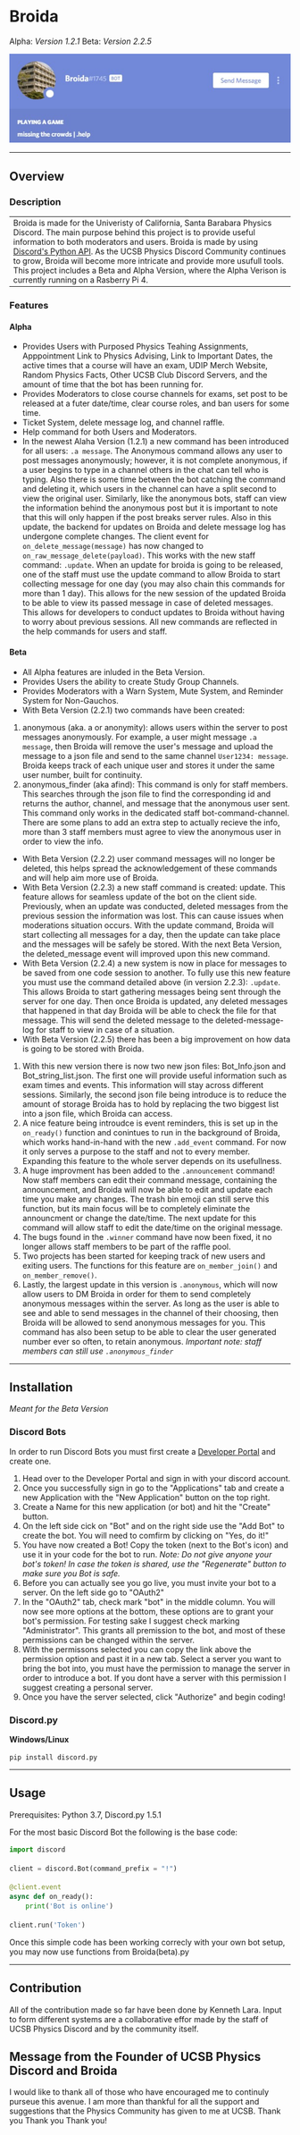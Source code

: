 # Broida
Alpha: *Version 1.2.1*
Beta: *Version 2.2.5*

![Broida Discord Profile](https://raw.githubusercontent.com/KennethL27/Broida/master/Images/Broida_Profile.jpg "Broida Discord Profile") 

___
## Overview

### Description

<table>
<tr>
<td>
  Broida is made for the Univeristy of California, Santa Barabara Physics Discord. The main purpose behind this project is to provide useful information to both moderators and users. Broida is made by using <a href="https://discordpy.readthedocs.io/en/latest/">Discord's Python API</a>. As the UCSB Physics Discord Community continues to grow, Broida will become more intricate and provide more usufull tools. This project includes a Beta and Alpha Version, where the Alpha Verison is currently running on a Rasberry Pi 4. 
</td>
</tr>
</table>

### Features

#### Alpha

* Provides Users with Purposed Physics Teahing Assignments, Apppointment Link to Physics Advising, Link to Important Dates, the active times that a course will have an exam, UDIP Merch Website, Random Physics Facts, Other UCSB Club Discord Servers, and the amount of time that the bot has been running for.
* Provides Moderators to close course channels for exams, set post to be released at a futer date/time, clear course roles, and ban users for some time.
* Ticket System, delete message log, and channel raffle.
* Help command for both Users and Moderators.
* In the newest Alaha Version (1.2.1) a new command has been introduced for all users: `.a message`. The Anonymous command allows any user to post messages anonymously; however, it is not complete anonymous, if a user begins to type in a channel others in the chat can tell who is typing. Also there is some time between the bot catching the command and deleting it, which users in the channel can have a split second to view the original user. Similarly, like the anonymous bots, staff can view the information behind the anonymous post but it is important to note that this will only happen if the post breaks server rules. Also in this update, the backend for updates on Broida and delete message log has undergone complete changes. The client event for `on_delete_message(message)` has now changed to `on_raw_message_delete(payload)`. This works with the new staff command: `.update`. When an update for broida is going to be released, one of the staff must use the update command to allow Broida to start collecting message for one day (you may also chain this commands for more than 1 day). This allows for the new session of the updated Broida to be able to view its passed message in case of deleted messages. This allows for developers to conduct updates to Broida without having to worry about previous sessions. All new commands are reflected in the help commands for users and staff.

#### Beta

* All Alpha features are inluded in the Beta Version.
* Provides Users the ability to create Study Group Channels.
* Provides Moderators with a Warn System, Mute System, and Reminder System for Non-Gauchos.
* With Beta Version (2.2.1) two commands have been created:
1. anonymous (aka. a or anonymity): allows users within the server to post messages anonymously. For example, a user might message `.a message`, then Broida will remove the user's message and upload the message to a json file and send to the same channel `User1234: message`. Broida keeps track of each unique user and stores it under the same user number, built for continuity. 
2. anonymous_finder (aka afind): This command is only for staff members. This searches through the json file to find the corresponding id and returns the author, channel, and message that the anonymous user sent. This command only works in the dedicated staff bot-command-channel. There are some plans to add an extra step to actually recieve the info, more than 3 staff members must agree to view the anonymous user in order to view the info.
* With Beta Version (2.2.2) user command messages will no longer be deleted, this helps spread the acknowledgement of these commands and will help aim more use of Broida. 
* With Beta Version (2.2.3) a new staff command is created: update. This feature allows for seamless update of the bot on the client side. Previously, when an update was conducted, deleted messages from the previous session the information was lost. This can cause issues when moderations situation occurs. With the update command, Broida will start collecting all messages for a day, then the update can take place and the messages will be safely be stored. With the next Beta Version, the deleted_message event will improved upon this new command. 
* With Beta Version (2.2.4) a new system is now in place for messages to be saved from one code session to another. To fully use this new feature you must use the command detailed above (in version 2.2.3): `.update`. This allows Broida to start gathering messages being sent through the server for one day. Then once Broida is updated, any deleted messages that happened in that day Broida will be able to check the file for that message. This will send the deleted message to the deleted-message-log for staff to view in case of a situation.
* With Beta Version (2.2.5) there has been a big improvement on how data is going to be stored with Broida. 
1. With this new version there is now two new json files: Bot_Info.json and Bot_string_list.json. The first one will provide useful information such as exam times and events. This information will stay across different sessions. Similarly, the second json file being introduce is to reduce the amount of storage Broida has to hold by replacing the two biggest list into a json file, which Broida can access. 
2. A nice feature being introudce is event reminders, this is set up in the `on_ready()` function and conintues to run in the background of Broida, which works hand-in-hand with the new `.add_event` command. For now it only serves a purpose to the staff and not to every member. Expanding this feature to the whole server depends on its usefullness.
3. A huge improvment has been added to the `.announcement` command! Now staff members can edit their command message, containing the announcement, and Broida will now be able to edit and update each time you make any changes. The trash bin emoji can still serve this function, but its main focus will be to completely eliminate the announcment or change the date/time. The next update for this command will allow staff to edit the date/time on the original message.
4. The bugs found in the `.winner` command have now been fixed, it no longer allows staff members to be part of the raffle pool.
5. Two projects has been started for keeping track of new users and exiting users. The functions for this feature are `on_member_join()` and `on_member_remove()`.
6. Lastly, the largest update in this version is `.anonymous`, which will now allow users to DM Broida in order for them to send completely anonymous messages within the server. As long as the user is able to see and able to send messages in the channel of their choosing, then Broida will be allowed to send anonymous messages for you. This command has also been setup to be able to clear the user generated number ever so often, to retain anonymous. *Important note: staff members can still use `.anonymous_finder`*

___

## Installation 
*Meant for the Beta Version*

### Discord Bots

In order to run Discord Bots you must first create a [Developer Portal](https://discord.com/login?redirect_to=%2Fdevelopers%2Fapplications) and create one. 
1. Head over to the Developer Portal and sign in with your discord account.
2. Once you successfully sign in go to the "Applications" tab and create a new Application with the "New Application" button on the top right.
3. Create a Name for this new application (or bot) and hit the "Create" button.
4. On the left side cick on "Bot" and on the right side use the "Add Bot" to create the bot. You will need to comfirm by clicking  on "Yes, do it!"
5. You have now created a Bot! Copy the token (next to the Bot's icon) and use it in your code for the bot to run. *Note: Do not give anyone your bot's token! In case the token is shared, use the "Regenerate" button to make sure you Bot is safe.*
6. Before you can actually see you go live, you must invite your bot to a server. On the left side go to "OAuth2"
7. In the "OAuth2" tab, check mark "bot" in the middle column. You will now see more options at the bottom, these options are to grant your bot's permission. For testing sake I suggest check marking "Administrator". This grants all premission to the bot, and most of these permissions can be changed within the server. 
8. With the permissons selected you can copy the link above the permission option and past it in a new tab. Select a server you want to bring the bot into, you must have the permission to manage the server in order to introduce a bot. If you dont have a server with this permission I suggest creating a personal server. 
9. Once you have the server selected, click "Authorize" and begin coding!

### Discord.py

__Windows/Linux__

`pip install discord.py`

___

## Usage
Prerequisites: Python 3.7, Discord.py 1.5.1

For the most basic Discord Bot the following is the base code:

```python
import discord

client = discord.Bot(command_prefix = "!")

@client.event
async def on_ready():
	print('Bot is online')

client.run('Token')
```

Once this simple code has been working correcly with your own bot setup, you may now use functions from Broida(beta).py

___

## Contribution

All of the contribution made so far have been done by Kenneth Lara. Input to form different systems are a collaborative effor made by the staff of UCSB Physics Discord and by the community itself.

## Message from the Founder of UCSB Physics Discord and Broida

I would like to thank all of those who have encouraged me to continuly purseue this avenue. I am more than thankful for all the support and suggestions that the Physics Community has given to me at UCSB. Thank you Thank you Thank you!